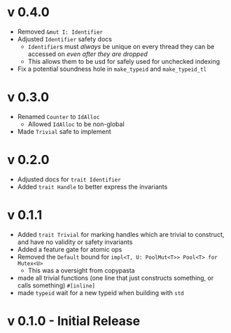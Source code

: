 # v 0.4.0

* Removed `&mut I: Identifier`
* Adjusted `Identifier` safety docs 
  * `Identifier`s must *always* be unique on every thread they can be accessed on
    *even after they are dropped*
  * This allows them to be usd for safely used for unchecked indexing
* Fix a potential soundness hole in `make_typeid` and `make_typeid_tl`

# v 0.3.0

* Renamed `Counter` to `IdAlloc`
  * Allowed `IdAlloc` to be non-global
* Made `Trivial` safe to implement

# v 0.2.0

* Adjusted docs for `trait Identifier`
* Added `trait Handle` to better express the invariants

# v 0.1.1

* Added `trait Trivial` for marking handles which are trivial to construct, and have no validity or safety invariants
* Added a feature gate for atomic ops
* Removed the `Default` bound for `impl<T, U: PoolMut<T>> Pool<T> for Mutex<U>`
  * This was a oversight from copypasta
* made all trivial functions (one line that just constructs something, or calls something) `#[inline]`
* made `typeid` wait for a new typeid when building with `std`

# v 0.1.0 - Initial Release
